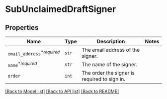 # SubUnclaimedDraftSigner



## Properties
Name | Type | Description | Notes
------------ | ------------- | ------------- | -------------
| `email_address`<sup>*_required_</sup> | ```str``` |  The email address of the signer.  |  |
| `name`<sup>*_required_</sup> | ```str``` |  The name of the signer.  |  |
| `order` | ```int``` |  The order the signer is required to sign in.  |  |

[[Back to Model list]](../README.md#documentation-for-models) [[Back to API list]](../README.md#documentation-for-api-endpoints) [[Back to README]](../README.md)


